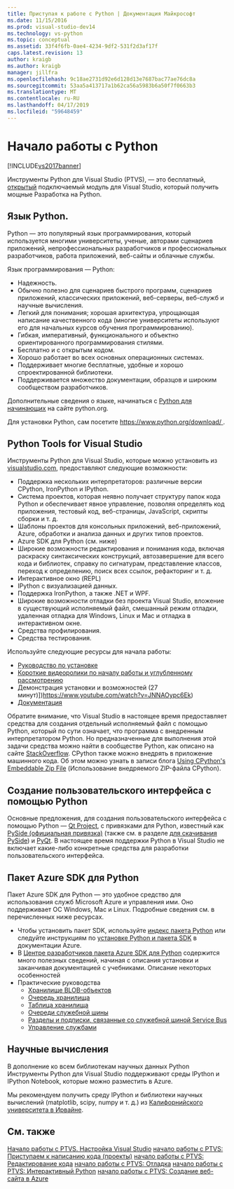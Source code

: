 ```yaml
---
title: Приступая к работе с Python | Документация Майкрософт
ms.date: 11/15/2016
ms.prod: visual-studio-dev14
ms.technology: vs-python
ms.topic: conceptual
ms.assetid: 33f4f6fb-0ae4-4234-9df2-531f2d3af17f
caps.latest.revision: 13
author: kraigb
ms.author: kraigb
manager: jillfra
ms.openlocfilehash: 9c18ae2731d92e6d128d13e7687bac77ae76dc8a
ms.sourcegitcommit: 53aa5a413717a1b62ca56a5983b6a50f7f0663b3
ms.translationtype: MT
ms.contentlocale: ru-RU
ms.lasthandoff: 04/17/2019
ms.locfileid: "59648459"
---
```

# <a name="getting-started-with-python"></a>Начало работы с Python
[!INCLUDE[vs2017banner](../includes/vs2017banner.md)]

Инструменты Python для Visual Studio (PTVS), — это бесплатный, [открытый](https://github.com/Microsoft/ptvs) подключаемый модуль для Visual Studio, который получить мощные Разработка на Python.  
  
## <a name="python-the-language"></a>Язык Python.
  
Python — это популярный язык программирования, который используется многими университеты, ученые, авторами сценариев приложений, непрофессиональных разработчиков и профессиональных разработчиков, работа приложений, веб-сайты и облачные службы.

Язык программирования — Python:
  
- Надежность.
- Обычно полезно для сценариев быстрого программ, сценариев приложений, классических приложений, веб-серверы, веб-служб и научные вычисления.
- Легкий для понимания; хорошая архитектура, упрощающая написание качественного кода (многие университеты используют его для начальных курсов обучения программированию).
- Гибкая, императивный, функционального и объектно ориентированного программирования стилями.
- Бесплатно и с открытым кодом.
- Хорошо работает во всех основных операционных системах.  
- Поддерживает многие бесплатные, удобные и хорошо спроектированной библиотеки.  
- Поддерживается множество документации, образцов и широким сообществом разработчиков.  

Дополнительные сведения о языке, начинаться с [Python для начинающих](https://www.python.org/about/gettingstarted/) на сайте python.org.

Для установки Python, сам посетите [ https://www.python.org/download/ ](https://www.python.org/download/).

## <a name="python-tools-for-visual-studio"></a>Python Tools for Visual Studio
  
Инструменты Python для Visual Studio, которые можно установить из [visualstudio.com](https://www.visualstudio.com/explore/python-vs), предоставляют следующие возможности:  
  
- Поддержка нескольких интерпретаторов: различные версии CPython, IronPython и IPython.  
- Система проектов, которая неявно получает структуру папок кода Python и обеспечивает явное управление, позволяя определять код приложения, тестовый код, веб-страницы, JavaScript, скрипты сборки и т. д.  
- Шаблоны проектов для консольных приложений, веб-приложений, Azure, обработки и анализа данных и других типов проектов.    
- Azure SDK для Python (см. ниже)    
- Широкие возможности редактирования и понимания кода, включая раскраску синтаксических конструкций, автозавершение для всего кода и библиотек, справку по сигнатурам, представление классов, переход к определению, поиск всех ссылок, рефакторинг и т. д.    
- Интерактивное окно (REPL)
- IPython с визуализацией данных.
- Поддержка IronPython, а также .NET и WPF.    
- Широкие возможности отладки без проекта Visual Studio, вложение в существующий исполняемый файл, смешанный режим отладки, удаленная отладка для Windows, Linux и Mac и отладка в интерактивном окне.   
- Средства профилирования.  
- Средства тестирования.  
  
Используйте следующие ресурсы для начала работы:

- [Руководство по установке](https://github.com/Microsoft/PTVS/wiki/PTVS-Installation)    
- [Короткие видеоролики по началу работы и углубленному рассмотрению](https://www.youtube.com/playlist?list=PLReL099Y5nRdLgGAdrb_YeTdEnd23s6Ff)  
- Демонстрация установки и возможностей (27 минут)])https://www.youtube.com/watch?v=JNNAOypc6Ek)  
- [Документация](https://github.com/Microsoft/PTVS/wiki)  

Обратите внимание, что Visual Studio в настоящее время предоставляет средства для создания отдельный исполняемый файл с помощью Python, который по сути означает, что программа с внедренным интерпретатором Python. Но предназначенные для выполнения этой задачи средства можно найти в сообществе Python, как описано на сайте [StackOverflow](http://stackoverflow.com/questions/5458048/how-to-make-a-python-script-standalone-executable-to-run-without-any-dependency). CPython также можно внедрять в приложение машинного кода. Об этом можно узнать в записи блога [Using CPython's Embeddable Zip File](https://devblogs.microsoft.com/python/cpython-embeddable-zip-file/) (Использование внедряемого ZIP-файла CPython).
  
## <a name="building-ui-with-python"></a>Создание пользовательского интерфейса с помощью Python  

Основные предложения, для создания пользовательского интерфейса с помощью Python — [Qt Project](https://www.qt.io/qt-for-application-development/), с привязками для Python, известный как [PySide (официальная привязка)](http://wiki.qt.io/PySide) (также см. в разделе [для скачивания PySide](https://download.qt.io/official_releases/pyside/.)) и [PyQt](https://wiki.python.org/moin/PyQt). В настоящее время поддержки Python в Visual Studio не включает какие-либо конкретные средства для разработки пользовательского интерфейса.

## <a name="azure-sdk-for-python"></a>Пакет Azure SDK для Python
  
Пакет Azure SDK для Python — это удобное средство для использования служб Microsoft Azure и управления ими. Оно поддерживает ОС Windows, Mac и Linux. Подробные сведения см. в перечисленных ниже ресурсах. 

- Чтобы установить пакет SDK, используйте [индекс пакета Python](https://pypi.python.org/pypi/azure) или следуйте инструкциям по [установке Python и пакета SDK](https://azure.microsoft.com/documentation/articles/python-how-to-install/) в документации Azure. 
- В [Центре разработчиков пакета Azure SDK для Python](https://azure.microsoft.com/develop/python/) содержится много полезных сведений, начиная с описания установки и заканчивая документацией с учебниками.  Описание некоторых особенностей  
- Практические руководства
  - [Хранилище BLOB-объектов](https://azure.microsoft.com/develop/python/how-to-guides/blob-service/)  
  - [Очередь хранилища](https://azure.microsoft.com/develop/python/how-to-guides/queue-service/)  
  - [Таблица хранилища](https://azure.microsoft.com/develop/python/how-to-guides/table-service/)  
  - [Очереди служебной шины](https://azure.microsoft.com/develop/python/how-to-guides/service-bus-queues/)
  - [Разделы и подписки, связанные со служебной шиной Service Bus](https://azure.microsoft.com/develop/python/how-to-guides/service-bus-topics/) 
  - [Управление службами](https://azure.microsoft.com/develop/python/how-to-guides/service-management/)  

## <a name="scientific-computing"></a>Научные вычисления

В дополнение ко всем библиотекам научных данных Python Инструменты Python для Visual Studio поддерживают среды IPython и IPython Notebook, которые можно разместить в Azure.

Мы рекомендуем получить среду IPython и библиотеки научных вычислений (matplotlib, scipy, numpy и т. д.) из [Калифорнийского университета в Ирвайне](http://www.lfd.uci.edu/~gohlke/pythonlibs/#scipy-stack).  
  
## <a name="see-also"></a>См. также  

[Начало работы с PTVS. Настройка Visual Studio](../python/getting-started-with-ptvs-setting-up-visual-studio.md)
[начало работы с PTVS: Приступаем к написанию кода (проекты)](../python/getting-started-with-ptvs-start-coding-projects.md)
[начало работы с PTVS: Редактирование кода](../python/getting-started-with-ptvs-editing-code.md)
[начало работы с PTVS: Отладка](../python/getting-started-with-ptvs-debugging.md)
[начало работы с PTVS: Интерактивный Python](../python/getting-started-with-ptvs-interactive-python.md)
[начало работы с PTVS: Создание веб-сайта в Azure](../python/getting-started-with-ptvs-building-a-website-in-azure.md)

